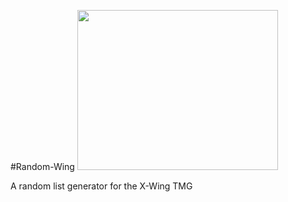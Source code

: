 #Random-Wing
<img src="http://i.imgur.com/As0Wtom.png" alt="" width="321" height="256">

A random list generator for the X-Wing TMG
